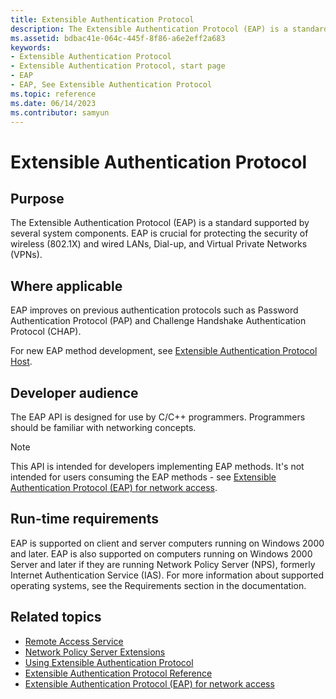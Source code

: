 ```yaml
---
title: Extensible Authentication Protocol
description: The Extensible Authentication Protocol (EAP) is a standard supported by several system components. EAP is crucial for protecting the security of wireless (802.1X) and wired LANs, Dial-up, and Virtual Private Networks (VPNs).
ms.assetid: bdbac41e-064c-445f-8f86-a6e2eff2a683
keywords:
- Extensible Authentication Protocol
- Extensible Authentication Protocol, start page
- EAP
- EAP, See Extensible Authentication Protocol
ms.topic: reference
ms.date: 06/14/2023
ms.contributor: samyun
---
```


# Extensible Authentication Protocol

## Purpose

The Extensible Authentication Protocol (EAP) is a standard supported by several system components. EAP is crucial for protecting the security of wireless (802.1X) and wired LANs, Dial-up, and Virtual Private Networks (VPNs).

## Where applicable

EAP improves on previous authentication protocols such as Password Authentication Protocol (PAP) and Challenge Handshake Authentication Protocol (CHAP).

For new EAP method development, see [Extensible Authentication Protocol Host](../eaphost/portal.md).

## Developer audience

The EAP API is designed for use by C/C++ programmers. Programmers should be familiar with networking concepts.

> [!NOTE]
> This API is intended for developers implementing EAP methods. It's not intended for users consuming the EAP methods - see [Extensible Authentication Protocol (EAP) for network access](/windows-server/networking/technologies/extensible-authentication-protocol/network-access).

## Run-time requirements

EAP is supported on client and server computers running on Windows 2000 and later. EAP is also supported on computers running on Windows 2000 Server and later if they are running Network Policy Server (NPS), formerly Internet Authentication Service (IAS). For more information about supported operating systems, see the Requirements section in the documentation.

## Related topics

- [Remote Access Service](/windows/desktop/RRAS/remote-access-start-page)
- [Network Policy Server Extensions](/windows/desktop/nps/ias-extensions)
- [Using Extensible Authentication Protocol](using-extenstible-authentication-protocol.md)
- [Extensible Authentication Protocol Reference](extensible-authentication-protocol-reference.md)
- [Extensible Authentication Protocol (EAP) for network access](/windows-server/networking/technologies/extensible-authentication-protocol/network-access)
